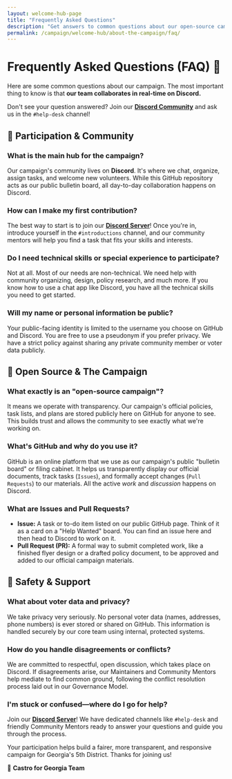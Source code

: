```yaml
---
layout: welcome-hub-page
title: "Frequently Asked Questions"
description: "Get answers to common questions about our open-source campaign approach, participation, privacy, and how to contribute to building transparent, democratic politics."
permalink: /campaign/welcome-hub/about-the-campaign/faq/
---
```


# Frequently Asked Questions (FAQ) 🤔

Here are some common questions about our campaign. The most important thing to know is that **our team collaborates in real-time on Discord.**

Don't see your question answered? Join our [**Discord Community**](https://discord.gg/ep6dBqPjhG) and ask us in the `#help-desk` channel\!

## 📌 Participation & Community

### **What is the main hub for the campaign?**

Our campaign's community lives on **Discord**. It's where we chat, organize, assign tasks, and welcome new volunteers. While this GitHub repository acts as our public bulletin board, all day-to-day collaboration happens on Discord.

### **How can I make my first contribution?**

The best way to start is to join our [**Discord Server**](https://discord.gg/ep6dBqPjhG)\! Once you're in, introduce yourself in the `#introductions` channel, and our community mentors will help you find a task that fits your skills and interests.

### **Do I need technical skills or special experience to participate?**

Not at all. Most of our needs are non-technical. We need help with community organizing, design, policy research, and much more. If you know how to use a chat app like Discord, you have all the technical skills you need to get started.

### **Will my name or personal information be public?**

Your public-facing identity is limited to the username you choose on GitHub and Discord. You are free to use a pseudonym if you prefer privacy. We have a strict policy against sharing any private community member or voter data publicly.

## 📌 Open Source & The Campaign

### **What exactly is an "open-source campaign"?**

It means we operate with transparency. Our campaign's official policies, task lists, and plans are stored publicly here on GitHub for anyone to see. This builds trust and allows the community to see exactly what we're working on.

### **What's GitHub and why do you use it?**

GitHub is an online platform that we use as our campaign's public "bulletin board" or filing cabinet. It helps us transparently display our official documents, track tasks (`Issues`), and formally accept changes (`Pull Requests`) to our materials. All the active *work* and *discussion* happens on Discord.

### **What are Issues and Pull Requests?**

  * **Issue:** A task or to-do item listed on our public GitHub page. Think of it as a card on a "Help Wanted" board. You can find an issue here and then head to Discord to work on it.
  * **Pull Request (PR):** A formal way to submit completed work, like a finished flyer design or a drafted policy document, to be approved and added to our official campaign materials.

## 📌 Safety & Support

### **What about voter data and privacy?**

We take privacy very seriously. No personal voter data (names, addresses, phone numbers) is ever stored or shared on GitHub. This information is handled securely by our core team using internal, protected systems.

### **How do you handle disagreements or conflicts?**

We are committed to respectful, open discussion, which takes place on Discord. If disagreements arise, our Maintainers and Community Mentors help mediate to find common ground, following the conflict resolution process laid out in our Governance Model.

### **I'm stuck or confused—where do I go for help?**

Join our [**Discord Server**](https://discord.gg/ep6dBqPjhG)\! We have dedicated channels like `#help-desk` and friendly Community Mentors ready to answer your questions and guide you through the process.

Your participation helps build a fairer, more transparent, and responsive campaign for Georgia's 5th District. Thanks for joining us\!

🌱 **Castro for Georgia Team**